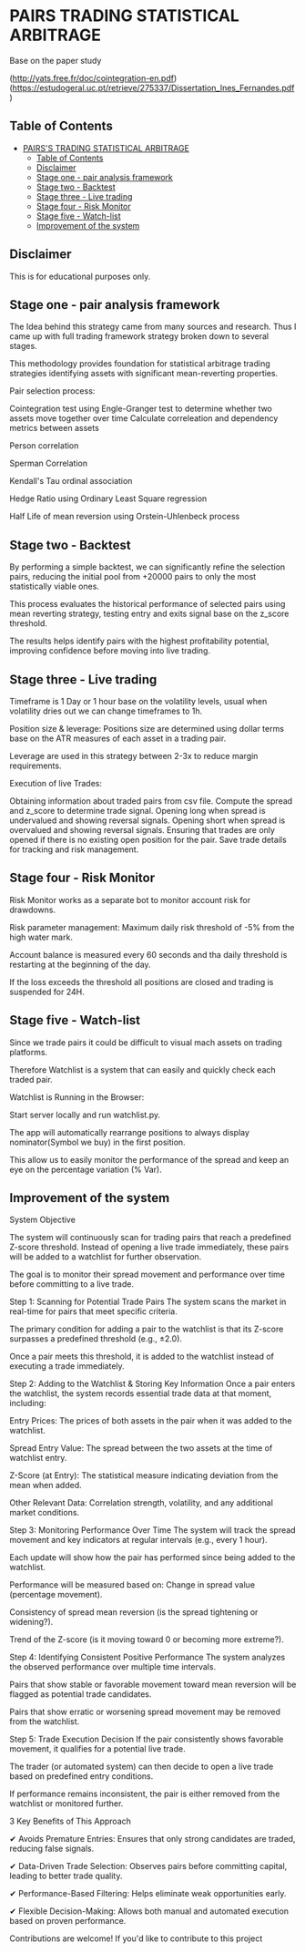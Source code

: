 # PAIRS TRADING STATISTICAL ARBITRAGE

Base on the paper study

(http://yats.free.fr/doc/cointegration-en.pdf)
(https://estudogeral.uc.pt/retrieve/275337/Dissertation_Ines_Fernandes.pdf)

## Table of Contents

- [PAIRS'S TRADING STATISTICAL ARBITRAGE](#pairss-trading-statistical-arbitrage)
  - [Table of Contents](#table-of-contents)
  - [Disclaimer](#disclaimer)
  - [Stage one - pair analysis framework](#stage-one---pair-analysis-framework)
  - [Stage two -  Backtest](#stage-two----backtest)
  - [Stage three - Live trading](#stage-three---live-trading)
  - [Stage four - Risk Monitor](#stage-four---risk-monitor)
  - [Stage five - Watch-list](#stage-five---watch-list)
  - [Improvement of the system](#improvement-of-the-system)

## Disclaimer

This is for educational purposes only.

## Stage one - pair analysis framework

The Idea behind this strategy came from many sources and research.
Thus I came up with full trading framework strategy broken down to several stages.

This methodology provides foundation for statistical arbitrage trading strategies identifying assets with significant mean-reverting properties.

Pair selection process:

Cointegration test using Engle-Granger test to determine whether two assets move together over time
Calculate correleation and dependency metrics between assets

  Person correlation
  
  Sperman Correlation
  
  Kendall's Tau ordinal association
  
Hedge Ratio using Ordinary Least Square regression

Half Life of mean reversion using Orstein-Uhlenbeck process

## Stage two -  Backtest

By performing a simple backtest, we can significantly refine the selection pairs, reducing the initial pool from +20000 pairs to only the most statistically viable ones.

This process evaluates the historical performance of selected pairs using mean reverting strategy, testing entry and exits signal base on the z_score threshold.

The results helps identify pairs with the highest profitability potential, improving confidence before moving into live trading.

## Stage three - Live trading

Timeframe is 1 Day or 1 hour base on the volatility levels, usual when volatility dries out we can change timeframes to 1h.

Position size & leverage:
Positions size are determined using dollar terms base on the ATR measures of each asset in a trading pair.

Leverage are used in this strategy between 2-3x to reduce margin requirements.

Execution of live Trades:

Obtaining information about traded pairs from csv file.
Compute the spread and z_score to determine trade signal.
Opening long when spread is undervalued and showing reversal signals.
Opening short when spread is overvalued and showing reversal signals.
Ensuring that trades are only opened if there is no existing open position for the pair.
Save trade details for tracking and risk management.

## Stage four - Risk Monitor

Risk Monitor works as a separate bot to monitor account risk for drawdowns.

Risk parameter management:
Maximum daily risk threshold of -5% from the high water mark.

Account balance is measured every 60 seconds and tha daily threshold is restarting at the beginning of the day.

If the loss exceeds the threshold all positions are closed and trading is suspended for 24H.

## Stage five - Watch-list

Since we trade pairs it could be difficult to visual mach assets on trading platforms.

Therefore Watchlist is a system that can easily and quickly check each traded pair.

Watchlist is Running in the Browser:

Start server locally and run watchlist.py.

The app will automatically rearrange positions to always display nominator(Symbol we buy) in the first position.

This allow us to easily monitor the performance of the spread and keep an eye on the percentage variation (% Var).



## Improvement of the system

 System Objective
 
The system will continuously scan for trading pairs that reach a predefined Z-score threshold. Instead of opening a live trade immediately,
these pairs will be added to a watchlist for further observation.

The goal is to monitor their spread movement and performance over time before committing to a live trade.

Step 1: Scanning for Potential Trade Pairs
The system scans the market in real-time for pairs that meet specific criteria.

The primary condition for adding a pair to the watchlist is that its Z-score surpasses a predefined threshold (e.g., ±2.0).

Once a pair meets this threshold, it is added to the watchlist instead of executing a trade immediately.

Step 2: Adding to the Watchlist & Storing Key Information
Once a pair enters the watchlist, the system records essential trade data at that moment, including:

Entry Prices: The prices of both assets in the pair when it was added to the watchlist.

Spread Entry Value: The spread between the two assets at the time of watchlist entry.

Z-Score (at Entry): The statistical measure indicating deviation from the mean when added.

Other Relevant Data: Correlation strength, volatility, and any additional market conditions.

Step 3: Monitoring Performance Over Time
The system will track the spread movement and key indicators at regular intervals (e.g., every 1 hour).

Each update will show how the pair has performed since being added to the watchlist.

Performance will be measured based on:
Change in spread value (percentage movement).

Consistency of spread mean reversion (is the spread tightening or widening?).

Trend of the Z-score (is it moving toward 0 or becoming more extreme?).


Step 4: Identifying Consistent Positive Performance
The system analyzes the observed performance over multiple time intervals.

Pairs that show stable or favorable movement toward mean reversion will be flagged as potential trade candidates.

Pairs that show erratic or worsening spread movement may be removed from the watchlist.

Step 5: Trade Execution Decision
If the pair consistently shows favorable movement, it qualifies for a potential live trade.

The trader (or automated system) can then decide to open a live trade based on predefined entry conditions.

If performance remains inconsistent, the pair is either removed from the watchlist or monitored further.


3 Key Benefits of This Approach

✔ Avoids Premature Entries: Ensures that only strong candidates are traded, reducing false signals.

✔ Data-Driven Trade Selection: Observes pairs before committing capital, leading to better trade quality.

✔ Performance-Based Filtering: Helps eliminate weak opportunities early.

✔ Flexible Decision-Making: Allows both manual and automated execution based on proven performance.


Contributions are welcome! If you'd like to contribute to this project


